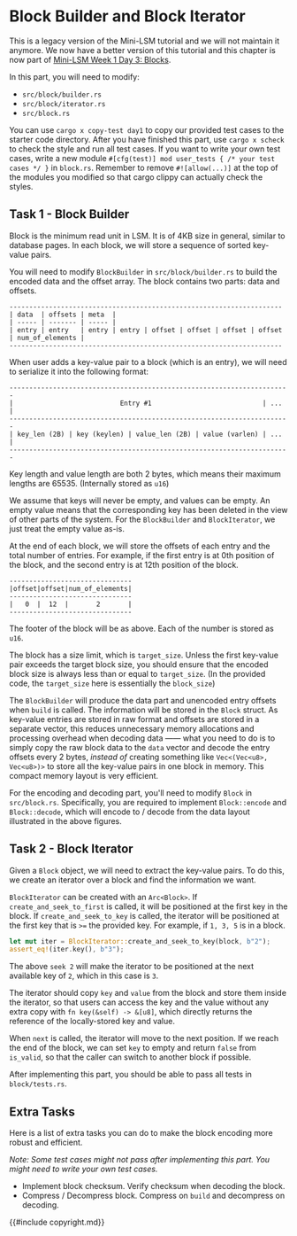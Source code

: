 <!--
  mini-lsm-book © 2022-2025 by Alex Chi Z is licensed under CC BY-NC-SA 4.0
-->

# Block Builder and Block Iterator

<div class="warning">

This is a legacy version of the Mini-LSM tutorial and we will not maintain it anymore. We now have a better version of this tutorial and this chapter is now part of [Mini-LSM Week 1 Day 3: Blocks](./week1-03-block.md).

</div>

<!-- toc -->

In this part, you will need to modify:

* `src/block/builder.rs`
* `src/block/iterator.rs`
* `src/block.rs`

You can use `cargo x copy-test day1` to copy our provided test cases to the starter code directory. After you have
finished this part, use `cargo x scheck` to check the style and run all test cases. If you want to write your own
test cases, write a new module `#[cfg(test)] mod user_tests { /* your test cases */ }` in `block.rs`. Remember to remove
`#![allow(...)]` at the top of the modules you modified so that cargo clippy can actually check the styles.

## Task 1 - Block Builder

Block is the minimum read unit in LSM. It is of 4KB size in general, similar to database pages. In each block, we will
store a sequence of sorted key-value pairs.

You will need to modify `BlockBuilder` in `src/block/builder.rs` to build the encoded data and the offset array.
The block contains two parts: data and offsets.

```
---------------------------------------------------------------------
| data  | offsets | meta  |
| ----- | ------- | ----- |
| entry | entry   | entry | entry | offset | offset | offset | offset | num_of_elements |
---------------------------------------------------------------------
```

When user adds a key-value pair to a block (which is an entry), we will need to serialize it into the following format:

```
-----------------------------------------------------------------------
|                           Entry #1                            | ... |
-----------------------------------------------------------------------
| key_len (2B) | key (keylen) | value_len (2B) | value (varlen) | ... |
-----------------------------------------------------------------------
```

Key length and value length are both 2 bytes, which means their maximum lengths are 65535. (Internally stored as `u16`)

We assume that keys will never be empty, and values can be empty. An empty value means that the corresponding key has
been deleted in the view of other parts of the system. For the `BlockBuilder` and `BlockIterator`,
we just treat the empty value as-is.

At the end of each block, we will store the offsets of each entry and the total number of entries. For example, if
the first entry is at 0th position of the block, and the second entry is at 12th position of the block.

```
-------------------------------
|offset|offset|num_of_elements|
-------------------------------
|   0  |  12  |       2       |
-------------------------------
```

The footer of the block will be as above. Each of the number is stored as `u16`.

The block has a size limit, which is `target_size`. Unless the first key-value pair exceeds the target block size, you
should ensure that the encoded block size is always less than or equal to `target_size`.
(In the provided code, the `target_size` here is essentially the `block_size`)

The `BlockBuilder` will produce the data part and unencoded entry offsets when `build` is called. The information will
be stored in the `Block` struct. As key-value entries are stored in raw format and offsets are stored in a separate
vector, this reduces unnecessary memory allocations and processing overhead when decoding data —— what you need to do
is to simply copy the raw block data to the `data` vector and decode the entry offsets every 2 bytes, *instead of*
creating something like `Vec<(Vec<u8>, Vec<u8>)>` to store all the key-value pairs in one block in memory. This compact
memory layout is very efficient.

For the encoding and decoding part, you'll need to modify `Block` in `src/block.rs`.
Specifically, you are required to implement `Block::encode` and `Block::decode`,
which will encode to / decode from the data layout illustrated in the above figures.

## Task 2 - Block Iterator

Given a `Block` object, we will need to extract the key-value pairs. To do this, we create an iterator over a block and
find the information we want.

`BlockIterator` can be created with an `Arc<Block>`. If `create_and_seek_to_first` is called, it will be positioned at
the first key in the block. If `create_and_seek_to_key` is called, the iterator will be positioned at the first key
that is `>=` the provided key. For example, if `1, 3, 5` is in a block.

```rust
let mut iter = BlockIterator::create_and_seek_to_key(block, b"2");
assert_eq!(iter.key(), b"3");
```

The above `seek 2` will make the iterator to be positioned at the next available key of `2`, which in this case is `3`.

The iterator should copy `key` and `value` from the block and store them inside the iterator, so that users can access
the key and the value without any extra copy with `fn key(&self) -> &[u8]`, which directly returns the reference of the
locally-stored key and value.

When `next` is called, the iterator will move to the next position. If we reach the end of the block, we can set `key`
to empty and return `false` from `is_valid`, so that the caller can switch to another block if possible.

After implementing this part, you should be able to pass all tests in `block/tests.rs`.

## Extra Tasks

Here is a list of extra tasks you can do to make the block encoding more robust and efficient.

*Note: Some test cases might not pass after implementing this part. You might need to write your own test cases.*

* Implement block checksum. Verify checksum when decoding the block.
* Compress / Decompress block. Compress on `build` and decompress on decoding.

{{#include copyright.md}}
